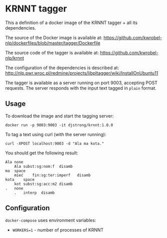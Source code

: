 # KRNNT tagger

This a definition of a docker image of the KRNNT tagger + all its dependencies. 

The source of the Docker image is available at:
https://github.com/kwrobel-nlp/dockerfiles/blob/master/tagger/Dockerfile

The source code of the tagger is available at:
https://github.com/kwrobel-nlp/krnnt

The configuration of the dependencies is described at:
http://nlp.pwr.wroc.pl/redmine/projects/libpltagger/wiki/InstallOnUbuntu11

The tagger is available as a server running on port 9003, accepting POST requests.
The server responds with the input text tagged in `plain` format.

## Usage

To download the image and start the tagging server:

```
docker run -p 9003:9003 -it djstrong/krnnt:1.0.0
```

To tag a text using curl (with the server running):

```
curl -XPOST localhost:9003 -d "Ala ma kota."
```

You should get the following result:

```
Ala	none
	Ala	subst:sg:nom:f	disamb
ma	space
	mieć	fin:sg:ter:imperf	disamb
kota	space
	kot	subst:sg:acc:m2	disamb
.	none
	.	interp	disamb
```

## Configuration

`docker-compose` uses environment variables:
* `WORKERS=1` - number of processes of KRNNT
